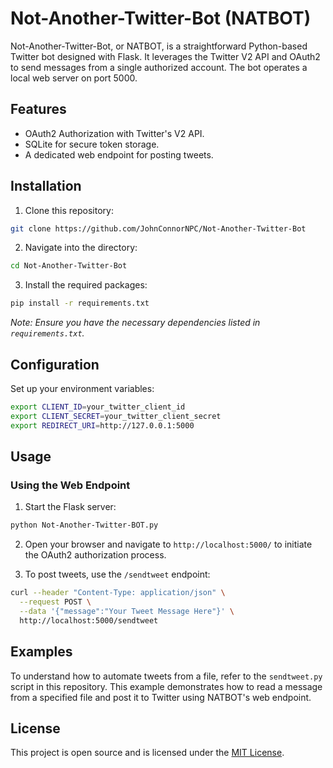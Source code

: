 # Not-Another-Twitter-Bot (NATBOT)

Not-Another-Twitter-Bot, or NATBOT, is a straightforward Python-based Twitter bot designed with Flask. It leverages the Twitter V2 API and OAuth2 to send messages from a single authorized account. The bot operates a local web server on port 5000.

## Features

- OAuth2 Authorization with Twitter's V2 API.
- SQLite for secure token storage.
- A dedicated web endpoint for posting tweets.

## Installation

1. Clone this repository:
```bash
git clone https://github.com/JohnConnorNPC/Not-Another-Twitter-Bot
```

2. Navigate into the directory:
```bash
cd Not-Another-Twitter-Bot
```

3. Install the required packages:
```bash
pip install -r requirements.txt
```
_Note: Ensure you have the necessary dependencies listed in `requirements.txt`._

## Configuration

Set up your environment variables:
```bash
export CLIENT_ID=your_twitter_client_id
export CLIENT_SECRET=your_twitter_client_secret
export REDIRECT_URI=http://127.0.0.1:5000
```

## Usage

### Using the Web Endpoint

1. Start the Flask server:
```bash
python Not-Another-Twitter-BOT.py
```

2. Open your browser and navigate to `http://localhost:5000/` to initiate the OAuth2 authorization process.

3. To post tweets, use the `/sendtweet` endpoint:
```bash
curl --header "Content-Type: application/json" \
  --request POST \
  --data '{"message":"Your Tweet Message Here"}' \
  http://localhost:5000/sendtweet
```

## Examples

To understand how to automate tweets from a file, refer to the `sendtweet.py` script in this repository. This example demonstrates how to read a message from a specified file and post it to Twitter using NATBOT's web endpoint.

## License

This project is open source and is licensed under the [MIT License](LICENSE).
